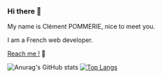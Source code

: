 ### Hi there 👋

My name is Clément POMMERIE, nice to meet you.

I am a French web developer.

[Reach me !](https://clementpommerie.com) 🔗

![Anurag's GitHub stats](https://github-readme-stats.vercel.app/api?username=clementp0&show_icons=true&theme=transparent)  [![Top Langs](https://github-readme-stats.vercel.app/api/top-langs/?username=clementp0&layout=compact&hide=css,html&theme=transparent)](https://github.com/anuraghazra/github-readme-stats)
